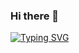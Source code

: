 ### Hi there 👋

[![Typing SVG](https://readme-typing-svg.herokuapp.com?font=Fira+Code&pause=1000&color=202AF7&background=39F4FF00&center=true&random=false&width=435&lines=I'm++.NET+developer+from+Uzbekistan)](https://git.io/typing-svg)
